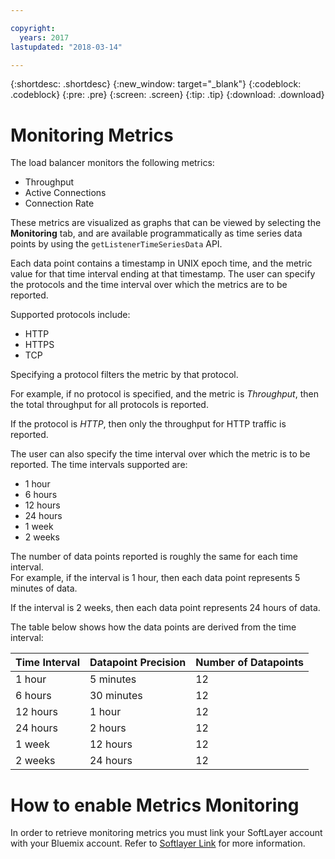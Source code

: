 ```yaml
---

copyright:
  years: 2017
lastupdated: "2018-03-14"

---
```


{:shortdesc: .shortdesc}
{:new_window: target="_blank"}
{:codeblock: .codeblock}
{:pre: .pre}
{:screen: .screen}
{:tip: .tip}
{:download: .download}

# Monitoring Metrics

The load balancer monitors the following metrics: 

* Throughput
* Active Connections
* Connection Rate

These metrics are visualized as graphs that can be viewed by selecting the **Monitoring** tab, 
and are available programmatically as time series data points by using the `getListenerTimeSeriesData` API.

Each data point contains a timestamp in UNIX epoch time, and the metric value for that time interval ending at that timestamp. The user can specify the protocols and the time interval over which the metrics are to be reported. 

Supported protocols include:

* HTTP
* HTTPS
* TCP

Specifying a protocol filters the metric by that protocol.

For example, if no protocol is specified, and the metric is *Throughput*, 
then the total throughput for all protocols is reported.

If the protocol is *HTTP*, then only the throughput for HTTP traffic is reported.

The user can also specify the time interval over which the metric is to be reported. The time intervals supported are: 

* 1 hour
* 6 hours
* 12 hours
* 24 hours
* 1 week
* 2 weeks

The number of data points reported is roughly the same for each time interval.  
For example, if the interval is 1 hour, then each data point represents 5 minutes of data.

If the interval is 2 weeks, then each data point represents 24 hours of data.

The table below shows how the data points are derived from the time interval:

| Time Interval | Datapoint Precision | Number of Datapoints |                                                                                              
| ------------------------------------------ | --------------------------------------------------- | -------------------|
| 1 hour    | 5 minutes | 12   |
| 6 hours   | 30 minutes | 12  |
| 12 hours  | 1 hour | 12 |
| 24 hours  | 2 hours | 12 |
| 1 week    | 12 hours | 12 |
| 2 weeks  | 24 hours | 12 |

# How to enable Metrics Monitoring

In order to retrieve monitoring metrics you must link your SoftLayer account with your Bluemix account. Refer to [Softlayer Link](https://console.bluemix.net/docs/account/softlayerlink.html#switching-to-ibmid) for more information.